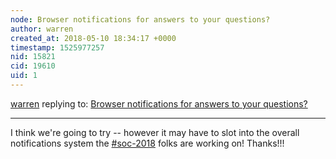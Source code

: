 ```yaml
---
node: Browser notifications for answers to your questions?
author: warren
created_at: 2018-05-10 18:34:17 +0000
timestamp: 1525977257
nid: 15821
cid: 19610
uid: 1
---
```




[warren](../profile/warren) replying to: [Browser notifications for answers to your questions?](../notes/warren/02-26-2018/browser-notifications-for-answers-to-your-questions)

----
I think we're going to try -- however it may have to slot into the overall notifications system the [#soc-2018](/tag/soc-2018) folks are working on! Thanks!!!